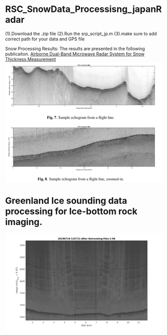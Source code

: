 # RSC_SnowData_Processisng_japanRadar
(1).Download the .zip file
(2).Run the srp_script_jp.m
(3).make sure to add correct path for your data and GPS file

Snow Processing Results:
The results are presented in the following publicaiton.
[Airborne Dual-Band Microwave Radar System for Snow Thickness Measurement](https://ieeexplore.ieee.org/stamp/stamp.jsp?tp=&arnumber=9323958)
![alt text](https://github.com/Mrahman17/RSC_SnowData_Processisng_japanRadar/blob/master/Capture.PNG)

# Greenland Ice sounding data processing for Ice-bottom rock imaging.
![alt text](https://github.com/Mrahman17/RSC_SnowData_Processisng_japanRadar/blob/master/Greenland%20Ice%20Image.png)
